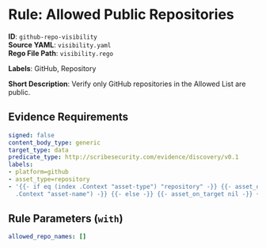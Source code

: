 # Rule: Allowed Public Repositories

**ID**: `github-repo-visibility`  
**Source YAML**: `visibility.yaml`  
**Rego File Path**: `visibility.rego`  

**Labels**: GitHub, Repository

**Short Description**: Verify only GitHub repositories in the Allowed List are public.

## Evidence Requirements

```yaml
signed: false
content_body_type: generic
target_type: data
predicate_type: http://scribesecurity.com/evidence/discovery/v0.1
labels:
- platform=github
- asset_type=repository
- '{{- if eq (index .Context "asset-type") "repository" -}} {{- asset_on_target (index
  .Context "asset-name") -}} {{- else -}} {{- asset_on_target nil -}} {{- end -}}'
```
## Rule Parameters (`with`)

```yaml
allowed_repo_names: []
```
